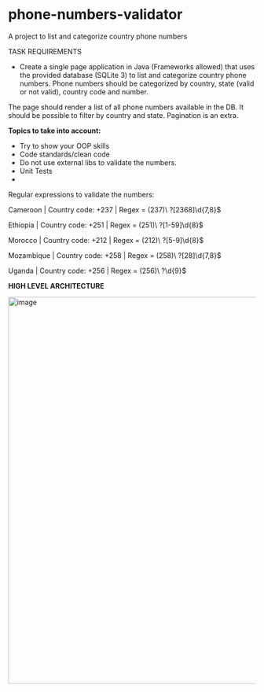 # phone-numbers-validator
A project to list and categorize country phone numbers

TASK REQUIREMENTS

- Create a single page application in Java (Frameworks allowed) that uses the provided
database (SQLite 3) to list and categorize country phone numbers.
Phone numbers should be categorized by country, state (valid or not valid), country
code and number.

The page should render a list of all phone numbers available in the DB. It should be
possible to filter by country and state. Pagination is an extra.

**Topics to take into account:**
- Try to show your OOP skills
- Code standards/clean code
- Do not use external libs to validate the numbers.
- Unit Tests
- 
Regular expressions to validate the numbers:

Cameroon    | Country code: +237 | Regex = \(237\)\ ?[2368]\d{7,8}$

Ethiopia    | Country code: +251 | Regex = \(251\)\ ?[1-59]\d{8}$

Morocco     | Country code: +212 | Regex = \(212\)\ ?[5-9]\d{8}$

Mozambique  | Country code: +258 | Regex = \(258\)\ ?[28]\d{7,8}$

Uganda      | Country code: +256 | Regex = \(256\)\ ?\d{9}$

**HIGH LEVEL ARCHITECTURE**

<img width="787" alt="image" src="https://user-images.githubusercontent.com/15633518/169606778-fe9f4449-1d63-487e-874b-be7aab3b2049.png">
